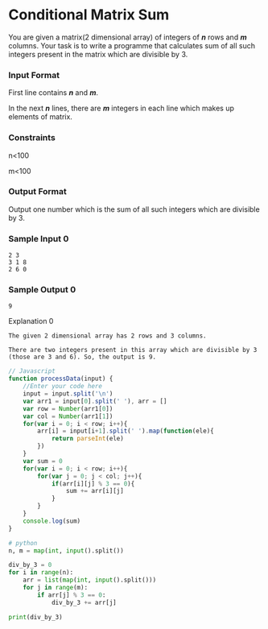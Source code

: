 # Conditional Matrix Sum

You are given a matrix(2 dimensional array) of integers of ***n*** rows and ***m*** columns. Your task is to write a programme that calculates sum of all such integers present in the matrix which are divisible by 3. 

### Input Format

First line contains ***n*** and ***m***.

In the next ***n*** lines, there are ***m*** integers in each line which makes up elements of matrix.

### Constraints

n<100

m<100

### Output Format

Output one number which is the sum of all such integers which are divisible by 3.

### Sample Input 0

```
2 3
3 1 8
2 6 0
```

### Sample Output 0
```
9
```
Explanation 0
```
The given 2 dimensional array has 2 rows and 3 columns.

There are two integers present in this array which are divisible by 3 (those are 3 and 6). So, the output is 9.
```

```javascript
// Javascript
function processData(input) {
    //Enter your code here
    input = input.split('\n')
    var arr1 = input[0].split(' '), arr = []
    var row = Number(arr1[0])
    var col = Number(arr1[1])
    for(var i = 0; i < row; i++){
        arr[i] = input[i+1].split(' ').map(function(ele){
            return parseInt(ele)
        })
    }
    var sum = 0
    for(var i = 0; i < row; i++){
        for(var j = 0; j < col; j++){
            if(arr[i][j] % 3 == 0){
                sum += arr[i][j]
            }
        }
    }
    console.log(sum)
}   
```
```python
# python
n, m = map(int, input().split())

div_by_3 = 0
for i in range(n):
    arr = list(map(int, input().split()))
    for j in range(m):
        if arr[j] % 3 == 0:
            div_by_3 += arr[j]

print(div_by_3)

```

